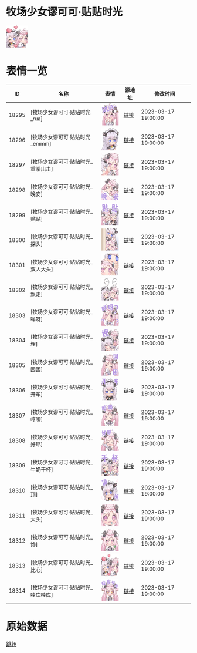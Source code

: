 # 牧场少女谬可可·贴贴时光

<img src="./cover.png" height="60" alt="cover" />

# 表情一览

|ID|名称|表情|源地址|修改时间|
|----|----|----|----|----|
|18295|[牧场少女谬可可·贴贴时光_rua]|<img src="./pic/018295_%5B牧场少女谬可可·贴贴时光_rua%5D.png" height="60" alt="rua"/>|[链接](https://i0.hdslb.com/bfs/garb/bb1e162b88f30bf867a2887680f7d51431ce07e8.png)|2023-03-17 19:00:00|
|18296|[牧场少女谬可可·贴贴时光_emmm]|<img src="./pic/018296_%5B牧场少女谬可可·贴贴时光_emmm%5D.png" height="60" alt="emmm"/>|[链接](https://i0.hdslb.com/bfs/garb/524d7ca36e35924cefb8d3a455c7dc7d9c09d411.png)|2023-03-17 19:00:00|
|18297|[牧场少女谬可可·贴贴时光_重拳出击]|<img src="./pic/018297_%5B牧场少女谬可可·贴贴时光_重拳出击%5D.png" height="60" alt="重拳出击"/>|[链接](https://i0.hdslb.com/bfs/garb/42fef316c8e5c363f2971fe2e726026194110f1b.png)|2023-03-17 19:00:00|
|18298|[牧场少女谬可可·贴贴时光_晚安]|<img src="./pic/018298_%5B牧场少女谬可可·贴贴时光_晚安%5D.png" height="60" alt="晚安"/>|[链接](https://i0.hdslb.com/bfs/garb/d1a127f7bae70cbe67e6cee94e70367191d6d242.png)|2023-03-17 19:00:00|
|18299|[牧场少女谬可可·贴贴时光_贴贴]|<img src="./pic/018299_%5B牧场少女谬可可·贴贴时光_贴贴%5D.png" height="60" alt="贴贴"/>|[链接](https://i0.hdslb.com/bfs/garb/4b16cee84d0ca9c2cd7a748cd68c25b82fdb55c1.png)|2023-03-17 19:00:00|
|18300|[牧场少女谬可可·贴贴时光_探头]|<img src="./pic/018300_%5B牧场少女谬可可·贴贴时光_探头%5D.png" height="60" alt="探头"/>|[链接](https://i0.hdslb.com/bfs/garb/76ccf07f9febca9378ee7a9e8679a0ce3d5726ea.png)|2023-03-17 19:00:00|
|18301|[牧场少女谬可可·贴贴时光_双人大头]|<img src="./pic/018301_%5B牧场少女谬可可·贴贴时光_双人大头%5D.png" height="60" alt="双人大头"/>|[链接](https://i0.hdslb.com/bfs/garb/cdf0e0debf853ae0b50b28e2ba42905666987b40.png)|2023-03-17 19:00:00|
|18302|[牧场少女谬可可·贴贴时光_飘走]|<img src="./pic/018302_%5B牧场少女谬可可·贴贴时光_飘走%5D.png" height="60" alt="飘走"/>|[链接](https://i0.hdslb.com/bfs/garb/51a5f84f17ef6b046e0af367b71171ff65002f41.png)|2023-03-17 19:00:00|
|18303|[牧场少女谬可可·贴贴时光_咩呀]|<img src="./pic/018303_%5B牧场少女谬可可·贴贴时光_咩呀%5D.png" height="60" alt="咩呀"/>|[链接](https://i0.hdslb.com/bfs/garb/c2ad2cca5dff413f23a55e921f649af980961266.png)|2023-03-17 19:00:00|
|18304|[牧场少女谬可可·贴贴时光_埋]|<img src="./pic/018304_%5B牧场少女谬可可·贴贴时光_埋%5D.png" height="60" alt="埋"/>|[链接](https://i0.hdslb.com/bfs/garb/83ee954625173c5449ee795ca64a4895f97776cb.png)|2023-03-17 19:00:00|
|18305|[牧场少女谬可可·贴贴时光_困困]|<img src="./pic/018305_%5B牧场少女谬可可·贴贴时光_困困%5D.png" height="60" alt="困困"/>|[链接](https://i0.hdslb.com/bfs/garb/bbe65c2a153d4c5bc7fa6e9f63333c67e0ef3b77.png)|2023-03-17 19:00:00|
|18306|[牧场少女谬可可·贴贴时光_开车]|<img src="./pic/018306_%5B牧场少女谬可可·贴贴时光_开车%5D.png" height="60" alt="开车"/>|[链接](https://i0.hdslb.com/bfs/garb/b30170052e1cc93b8b9ea907b72a5e599d72ac56.png)|2023-03-17 19:00:00|
|18307|[牧场少女谬可可·贴贴时光_哼唧]|<img src="./pic/018307_%5B牧场少女谬可可·贴贴时光_哼唧%5D.png" height="60" alt="哼唧"/>|[链接](https://i0.hdslb.com/bfs/garb/190e7135978927b8d4c62cbcc71a3fef036a72bb.png)|2023-03-17 19:00:00|
|18308|[牧场少女谬可可·贴贴时光_好耶]|<img src="./pic/018308_%5B牧场少女谬可可·贴贴时光_好耶%5D.png" height="60" alt="好耶"/>|[链接](https://i0.hdslb.com/bfs/garb/6912768b5463002bb16d76adefca458815ebcf9b.png)|2023-03-17 19:00:00|
|18309|[牧场少女谬可可·贴贴时光_牛奶干杯]|<img src="./pic/018309_%5B牧场少女谬可可·贴贴时光_牛奶干杯%5D.png" height="60" alt="牛奶干杯"/>|[链接](https://i0.hdslb.com/bfs/garb/f46cffc1deaf1d9bd23b19962a7fd458fcc224e9.png)|2023-03-17 19:00:00|
|18310|[牧场少女谬可可·贴贴时光_顶]|<img src="./pic/018310_%5B牧场少女谬可可·贴贴时光_顶%5D.png" height="60" alt="顶"/>|[链接](https://i0.hdslb.com/bfs/garb/dae14c24ca0736a15643bd18d43ae4bf97e94cee.png)|2023-03-17 19:00:00|
|18311|[牧场少女谬可可·贴贴时光_大头]|<img src="./pic/018311_%5B牧场少女谬可可·贴贴时光_大头%5D.png" height="60" alt="大头"/>|[链接](https://i0.hdslb.com/bfs/garb/4cf7c787504c4e433983179266bbac44e3d2022a.png)|2023-03-17 19:00:00|
|18312|[牧场少女谬可可·贴贴时光_馋]|<img src="./pic/018312_%5B牧场少女谬可可·贴贴时光_馋%5D.png" height="60" alt="馋"/>|[链接](https://i0.hdslb.com/bfs/garb/b9fca557c1aa460d49c27a5a556d7c7f19583bc0.png)|2023-03-17 19:00:00|
|18313|[牧场少女谬可可·贴贴时光_比心]|<img src="./pic/018313_%5B牧场少女谬可可·贴贴时光_比心%5D.png" height="60" alt="比心"/>|[链接](https://i0.hdslb.com/bfs/garb/a07b90fb6da669b8e44a5a78079a8e277b8e5942.png)|2023-03-17 19:00:00|
|18314|[牧场少女谬可可·贴贴时光_哇库哇库]|<img src="./pic/018314_%5B牧场少女谬可可·贴贴时光_哇库哇库%5D.png" height="60" alt="哇库哇库"/>|[链接](https://i0.hdslb.com/bfs/garb/acf50e454290490eb6d19d2dcbc491194306113d.png)|2023-03-17 19:00:00|

# 原始数据

[跳转](./raw.json)

